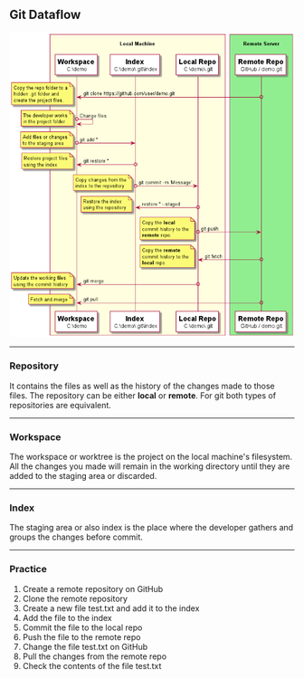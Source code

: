 ## Git Dataflow

![Git Dataflow](../Assets/images/git-dataflow-diagram.png)

-------------------------------------------------------------------------------
### Repository
It contains the files as well as the history of the changes made to those 
files. The repository can be either **local** or **remote**. For git 
both types of repositories are equivalent.

-------------------------------------------------------------------------------
### Workspace
The workspace or worktree is the project on the local machine's filesystem. 
All the changes you made will remain in the working directory until they are 
added to the staging area or discarded.

-------------------------------------------------------------------------------
### Index

The staging area or also index is the place where the developer gathers and 
groups the changes before commit.

-------------------------------------------------------------------------------
### Practice

1. Create a remote repository on GitHub
2. Clone the remote repository
3. Create a new file test.txt and add it to the index
4. Add the file to the index
5. Commit the file to the local repo
6. Push the file to the remote repo
7. Change the file test.txt on GitHub
8. Pull the changes from the remote repo
9. Check the contents of the file test.txt
